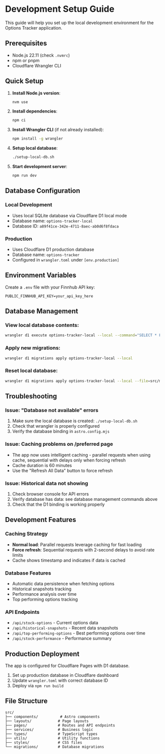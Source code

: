 # Development Setup Guide

This guide will help you set up the local development environment for the Options Tracker application.

## Prerequisites

- Node.js 22.11 (check `.nvmrc`)
- npm or pnpm
- Cloudflare Wrangler CLI

## Quick Setup

1. **Install Node.js version**:
   ```bash
   nvm use
   ```

2. **Install dependencies**:
   ```bash
   npm ci
   ```

3. **Install Wrangler CLI** (if not already installed):
   ```bash
   npm install -g wrangler
   ```

4. **Setup local database**:
   ```bash
   ./setup-local-db.sh
   ```

5. **Start development server**:
   ```bash
   npm run dev
   ```

## Database Configuration

### Local Development
- Uses local SQLite database via Cloudflare D1 local mode
- Database name: `options-tracker-local`
- Database ID: `a89f41ce-342e-4711-8aec-ab0d6f8fdaca`

### Production
- Uses Cloudflare D1 production database
- Database name: `options-tracker`
- Configured in `wrangler.toml` under `[env.production]`

## Environment Variables

Create a `.env` file with your Finnhub API key:
```
PUBLIC_FINNHUB_API_KEY=your_api_key_here
```

## Database Management

### View local database contents:
```bash
wrangler d1 execute options-tracker-local --local --command="SELECT * FROM stock_snapshots LIMIT 5;"
```

### Apply new migrations:
```bash
wrangler d1 migrations apply options-tracker-local --local
```

### Reset local database:
```bash
wrangler d1 migrations apply options-tracker-local --local --file=src/migrations/001_initial_schema.sql
```

## Troubleshooting

### Issue: "Database not available" errors
1. Make sure the local database is created: `./setup-local-db.sh`
2. Check that wrangler is properly configured
3. Verify the database binding in `astro.config.mjs`

### Issue: Caching problems on /preferred page
- The app now uses intelligent caching - parallel requests when using cache, sequential with delays only when forcing refresh
- Cache duration is 60 minutes
- Use the "Refresh All Data" button to force refresh

### Issue: Historical data not showing
1. Check browser console for API errors
2. Verify database has data: see database management commands above
3. Check that the D1 binding is working properly

## Development Features

### Caching Strategy
- **Normal load**: Parallel requests leverage caching for fast loading
- **Force refresh**: Sequential requests with 2-second delays to avoid rate limits
- Cache shows timestamp and indicates if data is cached

### Database Features
- Automatic data persistence when fetching options
- Historical snapshots tracking
- Performance analysis over time
- Top performing options tracking

### API Endpoints
- `/api/stock-options` - Current options data
- `/api/historical-snapshots` - Recent data snapshots
- `/api/top-performing-options` - Best performing options over time
- `/api/stock-performance` - Performance summary

## Production Deployment

The app is configured for Cloudflare Pages with D1 database.

1. Set up production database in Cloudflare dashboard
2. Update `wrangler.toml` with correct database ID
3. Deploy via `npm run build`

## File Structure

```
src/
├── components/          # Astro components
├── layouts/            # Page layouts
├── pages/              # Routes and API endpoints
├── services/           # Business logic
├── types/              # TypeScript types
├── utils/              # Utility functions
├── styles/             # CSS files
└── migrations/         # Database migrations
```
